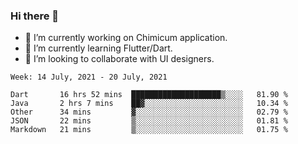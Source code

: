 ### Hi there 👋

<!--
**devcat37/devcat37** is a ✨ _special_ ✨ repository because its `README.md` (this file) appears on your GitHub profile.-->


- 🔭 I’m currently working on Chimicum application.
- 🌱 I’m currently learning Flutter/Dart.
- 👯 I’m looking to collaborate with UI designers.
<!-- - 🤔 I’m looking for help with ... -->

<!--START_SECTION:waka-->
```text
Week: 14 July, 2021 - 20 July, 2021

Dart       16 hrs 52 mins  ████████████████████▒░░░░   81.90 % 
Java       2 hrs 7 mins    ██▓░░░░░░░░░░░░░░░░░░░░░░   10.34 % 
Other      34 mins         ▓░░░░░░░░░░░░░░░░░░░░░░░░   02.79 % 
JSON       22 mins         ▒░░░░░░░░░░░░░░░░░░░░░░░░   01.81 % 
Markdown   21 mins         ▒░░░░░░░░░░░░░░░░░░░░░░░░   01.75 % 
```
<!--END_SECTION:waka-->

